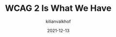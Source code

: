 ---
author: kilianvalkhof
date: 2021-12-13
draft: true
tags:
  - accessibility
  - wcag
target_url: https://kilianvalkhof.com/2021/accessibility/wcag-2-is-what-we-have/
title: WCAG 2 Is What We Have
---